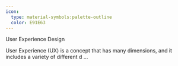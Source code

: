 ```yaml
---
icon:
  type: material-symbols:palette-outline
  color: E91E63
---
```


User Experience Design

User Experience (UX) is a concept that has many dimensions, and it includes a variety of different d ... 
